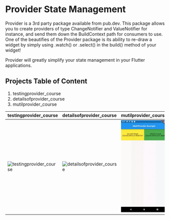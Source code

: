 # Provider State Management

Provider is a 3rd party package available from pub.dev. This package allows you to create providers of type ChangeNotifier and ValueNotifier for instance, and send them down the BuildContext path for consumers to use. One of the beautifies of the Provider package is its ability to re-draw a widget by simply using .watch() or .select() in the build() method of your widget!

Provider will greatly simplify your state management in your Flutter applications.

## Projects Table of Content

1. testingprovider_course
1. detailsofprovider_course
1. mutilprovider_course

| testingprovider_course                                       | detailsofprovider_course                                     | mutilprovider_course                                         |
| ------------------------------------------------------------ | ------------------------------------------------------------ | ------------------------------------------------------------ |
| ![testingprovider_course](.README.assets/testingprovider_course.gif) | ![detailsofprovider_course](.README.assets/detailsofprovider_course.gif) | ![mutilprovider_course](.README.assets/mutilprovider_course.gif) |

